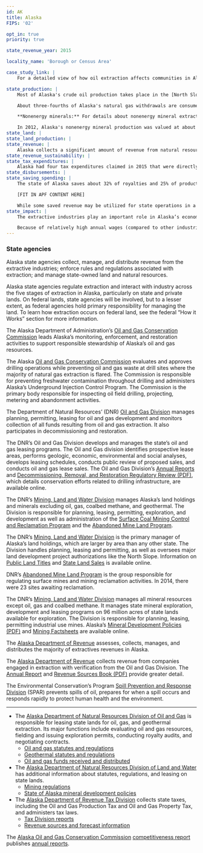 ```yaml
---
id: AK
title: Alaska
FIPS: '02'

opt_in: true
priority: true

state_revenue_year: 2015

locality_name: 'Borough or Census Area'

case_study_link: |
    For a detailed view of how oil extraction affects communities in Alaska, read more about [North Slope Borough](/case-studies/north-slope/).

state_production: |
    Most of Alaska's crude oil production takes place in the [North Slope Borough](../../case-studies/north-slope/), where exploration, drilling, and transportation costs are high, but high volume and the Trans-Alaska Pipeline make commercial drilling feasible.

    About three-fourths of Alaska's natural gas withdrawals are consumed on site after extraction, because it is not commercially feasible to transport to distant markets. For more information about the Alaska Natural Gas pipeline, see the [congressional report (PDF)](http://www.ferc.gov/legal/staff-reports/2016/angta-twenty-first.pdf). 

    **Nonenergy minerals:** For details about nonenergy mineral extraction, see the [USGS Minerals Yearbook for Alaska](http://minerals.usgs.gov/minerals/pubs/state/ak.html).

    In 2012, Alaska's nonenergy mineral production was valued at about $3.69 billion. Metals, including gold, made up 98% of Alaska’s nonenergy mineral production value in 2012. Alaska produces 14% of U.S. gold, with major gold mines in central Alaska, southern Alaska, and the Seward Peninsula. More information about gold exploration can be found [here](http://minerals.usgs.gov/minerals/pubs/commodity/gold/).
state_land: |
state_land_production: |
state_revenue: |
    Alaska collects a significant amount of revenue from natural resource extraction on state, federal, and private lands and waters.
state_revenue_sustainability: |
state_tax_expenditures: |
    Alaska had four tax expenditures claimed in 2015 that were directly related to oil and gas extraction and totaled at least $1 million each. Together, these four tax expenditures reduced state or local revenue by a total of $1.3 billion. The expenditure credits and per taxable barrel credits each accounted for 46% of total expenditures, at $590 million and $595 million respectively. The Alaska Department of Revenue outlines tax expenditures in its [Revenue Sources Book (PDF)](http://www.tax.alaska.gov/programs/documentviewer/viewer.aspx?1240r). 
state_disbursements: |
state_saving_spending: |
    The state of Alaska saves about 32% of royalties and 25% of production taxes. (Royalties, production taxes, and property taxes are Alaska’s three largest sources of revenue from natural resource extraction.)

    [FIT IN APF CONTENT HERE]

    While some saved revenue may be utilized for state operations in a budget shortfall, the fund retains the vast majority of the capital. Most of Alaska’s saved revenue goes to one of the funds detailed below.
state_impact: |
    The extractive industries play an important role in Alaska’s economy. Pipeline transportation and construction also contribute significantly; in 2014, pipeline transportation contributed $4.1 billion to Alaska's GDP.   

    Because of relatively high annual wages (compared to other industries), extractive industries contribute a greater percentage of personal income than jobs. In 2015, annual wages from extractive industries made up about 13% (or $2.3 billion) of total annual wages in the state. The average annual wage for extractive-industry jobs in Alaska in 2015 was $113,949, or more than twice the statewide average wage of $54,762.
---
```


<!-- State governance -->

### State agencies

Alaska state agencies collect, manage, and distribute revenue from the extractive industries; enforce rules and regulations associated with extraction; and manage state-owned land and natural resources.

Alaska state agencies regulate extraction and interact with industry across the five stages of extraction in Alaska, particularly on state and private lands. On federal lands, state agencies will be involved, but to a lesser extent, as federal agencies hold primary responsibility for managing the land. To learn how extraction occurs on federal land, see the federal “How it Works” section for more information.

The Alaska Department of Administration’s [Oil and Gas Conservation Commission](http://doa.alaska.gov/ogc/WhoWeAre/welcome.html) leads Alaska’s monitoring, enforcement, and restoration activities to support responsible stewardship of Alaska’s oil and gas resources.

The Alaska [Oil and Gas Conservation Commission](http://doa.alaska.gov/ogc/WhoWeAre/welcome.html) evaluates and approves drilling operations while preventing oil and gas waste at drill sites where the majority of natural gas extraction is flared. The Commission is responsible for preventing freshwater contamination throughout drilling and administers Alaska’s Underground Injection Control Program. The Commission is the primary body responsible for inspecting oil field drilling, projecting, metering and abandonment activities. 

The Department of Natural Resources’ (DNR) [Oil and Gas Division](http://dog.dnr.alaska.gov/) manages planning, permitting, leasing for oil and gas development and monitors collection of all funds resulting from oil and gas extraction. It also participates in decommissioning and restoration.

The DNR’s Oil and Gas Division develops and manages the state’s oil and gas leasing programs. The Oil and Gas division identifies prospective lease areas, performs geologic, economic, environmental and social analyses, develops leasing schedules, conducts public review of proposed sales, and conducts oil and gas lease sales. The Oil and Gas Division’s [Annual Reports](http://dog.dnr.alaska.gov/Publications/AnnualReports.htm) and [Decommissioning, Removal, and Restoration Regulatory Review (PDF)](http://dog.dnr.alaska.gov/publications/Documents/OtherReports/DRR-ArcadisReport-20141128.pdf), which details conservation efforts related to drilling infrastructure, are available online. 

The DNR’s [Mining, Land and Water Division](http://dnr.alaska.gov/mlw/) manages Alaska’s land holdings and minerals excluding oil, gas, coalbed methane, and geothermal. The Division is responsible for planning, leasing, permitting, exploration, and development as well as administration of the [Surface Coal Mining Control and Reclamation Program](http://dnr.alaska.gov/mlw/mining/coal/) and the [Abandoned Mine Land Program](http://dnr.alaska.gov/mlw/mining/aml/).

The DNR’s [Mining, Land and Water Division](http://dnr.alaska.gov/mlw/) is the primary manager of Alaska’s land holdings, which are larger by area than any other state. The Division handles planning, leasing and permitting, as well as oversees major land development project authorizations like the North Slope. Information on [Public Land Titles](http://dnr.alaska.gov/mlw/title/index.cfm) and [State Land Sales](http://dnr.alaska.gov/mlw/landsale/index.cfm) is available online.

DNR’s [Abandoned Mine Land Program](http://dnr.alaska.gov/mlw/mining/aml/) is the group responsible for regulating surface mines and mining reclamation activities. In 2014, there were 23 sites awaiting reclamation.

The DNR’s [Mining, Land and Water Division](http://dnr.alaska.gov/mlw/) manages all mineral resources except oil, gas and coalbed methane. It manages state mineral exploration, development and leasing programs on 96 million acres of state lands available for exploration. The Division is responsible for planning, leasing, permitting industrial use mines. Alaska’s [Mineral Development Policies (PDF)](http://dnr.alaska.gov/mlw/mining/AK_MineralPolicy.pdf) and [Mining Factsheets](http://dnr.alaska.gov/mlw/factsht/) are available online.

The [Alaska Department of Revenue](http://dor.alaska.gov/) assesses, collects, manages, and distributes the majority of extractives revenues in Alaska.

The [Alaska Department of Revenue](http://dor.alaska.gov/) collects revenue from companies engaged in extraction with verification from the Oil and Gas Division. The [Annual Report](http://www.tax.alaska.gov/programs/programs/reports/AnnualReport.aspx?Year=2015) and [Revenue Sources Book (PDF)](http://www.tax.alaska.gov/programs/documentviewer/viewer.aspx?1240r) provide greater detail.

The Environmental Conservation’s Program [Spill Prevention and Response Division](http://dec.alaska.gov/spar/index.htm) (SPAR) prevents spills of oil, prepares for when a spill occurs and responds rapidly to protect human health and the environment.


-----

* The [Alaska Department of Natural Resources Division of Oil and Gas](http://dog.dnr.alaska.gov/index.htm) is responsible for leasing state lands for oil, gas, and geothermal extraction. Its major functions include evaluating oil and gas resources, fielding and issuing exploration permits, conducting royalty audits, and negotiating contracts.
  - [Oil and gas statutes and regulations](http://dog.dnr.alaska.gov/AboutUs/OGStatutes.htm)
  - [Geothermal statutes and regulations](http://dog.dnr.alaska.gov/AboutUs/GeothermalStatutes.htm)
  - [Oil and gas funds received and distributed](http://dog.dnr.alaska.gov/Royalty/Funds.htm#received)
* The [Alaska Department of Natural Resources Division of Land and Water](http://dnr.alaska.gov/mlw/index.htm) has additional information about statutes, regulations, and leasing on state lands.
  - [Mining regulations](http://dnr.alaska.gov/mlw/mining/sb175.pdf)
  - [State of Alaska mineral development policies](http://dnr.alaska.gov/mlw/mining/AK_MineralPolicy.pdf)
* The [Alaska Department of Revenue Tax Division](http://www.tax.alaska.gov/) collects state taxes, including the Oil and Gas Production Tax and Oil and Gas Property Tax, and administers tax laws.
  - [Tax Division reports](http://www.tax.alaska.gov/programs/reports.aspx)
  - [Revenue sources and forecast information](http://www.tax.alaska.gov/programs/sourcebook/index.aspx)

The [Alaska Oil and Gas Conservation Commission](http://doa.alaska.gov/ogc/) [competitiveness report](http://dor.alaska.gov/Portals/5/Alaska's%20Oil%20and%20Gas%20Competitiveness%20Report%202015.pdf) publishes [annual reports](http://www.tax.alaska.gov/programs/programs/reports/AnnualReport.aspx?Year=2015).


